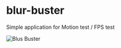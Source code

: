 # blur-buster
Simple application for Motion test / FPS test


![Blus Buster](https://user-images.githubusercontent.com/63397975/107091924-39e26780-680b-11eb-897c-201a818e88af.gif)
